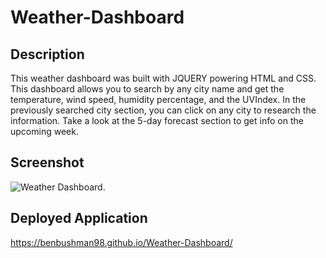 # Weather-Dashboard
## Description
This weather dashboard was built with JQUERY powering HTML and CSS. This dashboard allows you to search by any city name and get the temperature, wind speed, humidity percentage, and the UVIndex. In the previously searched city section, you can click on any city to research the information. Take a look at the 5-day forecast section to get info on the upcoming week.

## Screenshot
![Weather Dashboard.](Weather-Dashhboard.png)

## Deployed Application
https://benbushman98.github.io/Weather-Dashboard/
